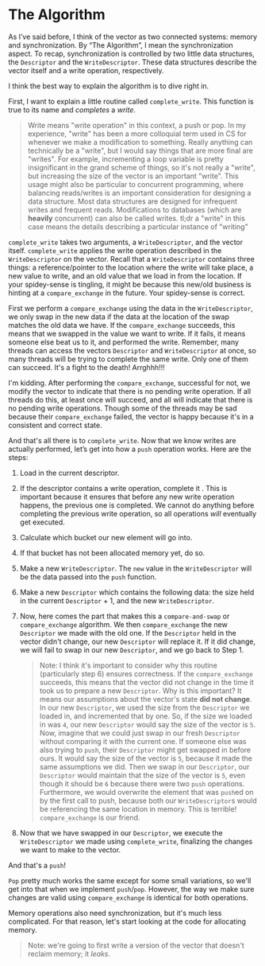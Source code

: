 # The Algorithm

As I’ve said before, I think of the vector as two connected systems: memory and
synchronization. By “The Algorithm”, I mean the synchronization aspect. To
recap, synchronization is controlled by two little data structures, the
`Descriptor` and the `WriteDescriptor`. These data structures describe the
vector itself and a write operation, respectively.

I think the best way to explain the algorithm is to dive right in.

First, I want to explain a little routine called `complete_write`. This function
is true to its name and _completes_ a _write_.

> Write means "write operation" in this context, a push or pop. In my
> experience, "write" has been a more colloquial term used in CS for whenever we
> make a modification to something. Really anything can technically be a
> "write", but I would say things that are more final are "writes". For example,
> incrementing a loop variable is pretty insignificant in the grand scheme of
> things, so it's not really a "write", but increasing the size of the vector is
> an important "write". This usage might also be particular to concurrent
> programming, where balancing reads/writes is an important consideration for
> designing a data structure. Most data structures are designed for infrequent
> writes and frequent reads. Modifications to databases (which are **heavily**
> concurrent) can also be called writes. tl;dr a "write" in this case means the
> details describing a particular instance of "writing"

`complete_write` takes two arguments, a `WriteDescriptor`, and the vector
itself. `complete_write` applies the write operation described in the
`WriteDescriptor` on the vector. Recall that a `WriteDescriptor` contains three
things: a reference/pointer to the location where the write will take place, a
new value to write, and an old value that we load in from the location. If your
spidey-sense is tingling, it might be because this new/old business is hinting
at a `compare_exchange` in the future. Your spidey-sense is correct.

First we perform a `compare_exchange` using the data in the `WriteDescriptor`,
we only swap in the new data if the data at the location of the swap matches the
old data we have. If the `compare_exchange` succeeds, this means that we swapped
in the value we want to write. If it fails, it means someone else beat us to it,
and performed the write. Remember, many threads can access the vectors
`Descriptor` and `WriteDescriptor` at once, so many threads will be trying to
complete the same write. Only one of them can succeed. It's a fight to the
death! Arrghhh!!!

I'm kidding. After performing the `compare_exchange`, successful for not, we
modify the vector to indicate that there is no pending write operation. If all
threads do this, at least once will succeed, and all will indicate that there is
no pending write operations. Though some of the threads may be sad because their
`compare_exchange` failed, the vector is happy because it's in a consistent and
correct state.

And that's all there is to `complete_write`. Now that we know writes are
actually performed, let’s get into how a `push` operation works. Here are the
steps:

1. Load in the current descriptor.
2. If the descriptor contains a write operation, complete it . This is important
   because it ensures that before any new write operation happens, the previous
   one is completed. We cannot do anything before completing the previous write
   operation, so all operations _will_ eventually get executed.
3. Calculate which bucket our new element will go into.
4. If that bucket has not been allocated memory yet, do so.
5. Make a new `WriteDescriptor`. The `new` value in the `WriteDescriptor` will
   be the data passed into the `push` function.
6. Make a new `Descriptor` which contains the following data: the size held in
   the current `Descriptor` + 1, and the new `WriteDescriptor`.
7. Now, here comes the part that makes this a `compare-and-swap` or
   `compare_exchange` algorithm. We then `compare_exchange` the new `Descriptor`
   we made with the old one. If the `Descriptor` held in the vector didn't
   change, our new `Descriptor` will replace it. If it did change, we will fail
   to swap in our new `Descriptor`, and we go back to Step 1.

   > Note: I think it's important to consider why this routine (particularly
   > step 6) ensures correctness. If the `compare_exchange` succeeds, this means
   > that the vector did not change in the time it took us to prepare a new
   > `Descriptor`. Why is this important? It means our assumptions about the
   > vector's state **did not change**. In our new `Descriptor`, we used the
   > size from the `Descriptor` we loaded in, and incremented that by one. So,
   > if the size we loaded in was `4`, our new `Descriptor` would say the size
   > of the vector is `5`. Now, imagine that we could just swap in our fresh
   > `Descriptor` without comparing it with the current one. If someone else was
   > also trying to `push`, their `Descriptor` might get swapped in before ours.
   > It would say the size of the vector is `5`, because it made the same
   > assumptions we did. Then we swap in our `Descriptor`, our `Descriptor`
   > would maintain that the size of the vector is `5`, even though it should be
   > `6` because there were two `push` operations. Furthermore, we would
   > overwrite the element that was `push`ed on by the first call to push,
   > because both our `WriteDescriptor`s would be referencing the same location
   > in memory. This is terrible! `compare_exchange` is our friend.

8. Now that we have swapped in our `Descriptor`, we execute the
   `WriteDescriptor` we made using `complete_write`, finalizing the changes we
   want to make to the vector.

And that's a `push`!

`Pop` pretty much works the same except for some small variations, so we'll get
into that when we implement `push`/`pop`. However, the way we make sure changes
are valid using `compare_exchange` is identical for both operations.

Memory operations also need synchronization, but it's much less complicated. For
that reason, let's start looking at the code for allocating memory.

 > Note: we're going to first write a version of the vector that doesn't reclaim memory; it _leaks_.
